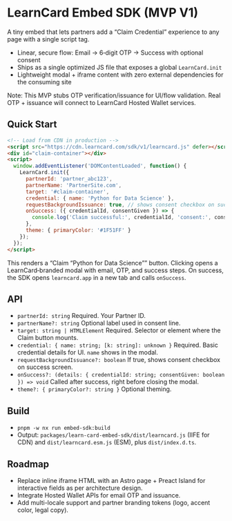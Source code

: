 # LearnCard Embed SDK (MVP V1)

A tiny embed that lets partners add a “Claim Credential” experience to any page with a single script tag.

- Linear, secure flow: Email -> 6‑digit OTP -> Success with optional consent
- Ships as a single optimized JS file that exposes a global `LearnCard.init`
- Lightweight modal + iframe content with zero external dependencies for the consuming site

Note: This MVP stubs OTP verification/issuance for UI/flow validation. Real OTP + issuance will connect to LearnCard Hosted Wallet services.

## Quick Start

```html
<!-- Load from CDN in production -->
<script src="https://cdn.learncard.com/sdk/v1/learncard.js" defer></script>
<div id="claim-container"></div>
<script>
  window.addEventListener('DOMContentLoaded', function() {
    LearnCard.init({
      partnerId: 'partner_abc123',
      partnerName: 'PartnerSite.com',
      target: '#claim-container',
      credential: { name: 'Python for Data Science' },
      requestBackgroundIssuance: true, // shows consent checkbox on success
      onSuccess: ({ credentialId, consentGiven }) => {
        console.log('Claim successful:', credentialId, 'consent:', consentGiven);
      },
      theme: { primaryColor: '#1F51FF' }
    });
  });
</script>
```

This renders a “Claim “Python for Data Science”” button. Clicking opens a LearnCard‑branded modal with email, OTP, and success steps. On success, the SDK opens `learncard.app` in a new tab and calls `onSuccess`.

## API

- `partnerId: string` Required. Your Partner ID.
- `partnerName?: string` Optional label used in consent line.
- `target: string | HTMLElement` Required. Selector or element where the Claim button mounts.
- `credential: { name: string; [k: string]: unknown }` Required. Basic credential details for UI. `name` shows in the modal.
- `requestBackgroundIssuance?: boolean` If true, shows consent checkbox on success screen.
- `onSuccess?: (details: { credentialId: string; consentGiven: boolean }) => void` Called after success, right before closing the modal.
- `theme?: { primaryColor?: string }` Optional theming.

## Build

- `pnpm -w nx run embed-sdk:build`
- Output: `packages/learn-card-embed-sdk/dist/learncard.js` (IIFE for CDN) and `dist/learncard.esm.js` (ESM), plus `dist/index.d.ts`.

## Roadmap

- Replace inline iframe HTML with an Astro page + Preact Island for interactive fields as per architecture design.
- Integrate Hosted Wallet APIs for email OTP and issuance.
- Add multi-locale support and partner branding tokens (logo, accent color, legal copy).
